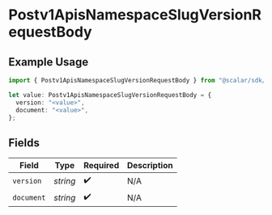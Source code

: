 # Postv1ApisNamespaceSlugVersionRequestBody

## Example Usage

```typescript
import { Postv1ApisNamespaceSlugVersionRequestBody } from "@scalar/sdk/models/operations";

let value: Postv1ApisNamespaceSlugVersionRequestBody = {
  version: "<value>",
  document: "<value>",
};
```

## Fields

| Field              | Type               | Required           | Description        |
| ------------------ | ------------------ | ------------------ | ------------------ |
| `version`          | *string*           | :heavy_check_mark: | N/A                |
| `document`         | *string*           | :heavy_check_mark: | N/A                |